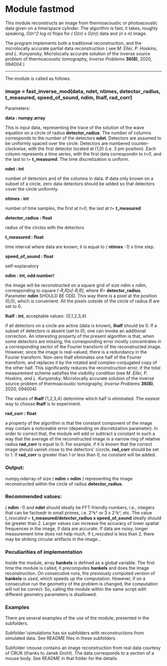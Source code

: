 # Module fastmod


This module reconstructs an image from thermoacoustic or
photoacoustic data given on a time/space cylinder. The
algorithm is fast; it takes, roughly speaking,  *O(n^2 log n)* flops for *( O(n)
x O(n))* data and *(n x n)* image.

The program implements both a traditional reconstruction, and the
microlocally accurate partial data reconstruction
( see   *M. Eller, P. Hoskins, and L. Kunyansky,*  Microlocally accurate solution of the inverse source problem of thermoacoustic tomography, *Inverse Problems* **36(8)**, 2020, 094004 )

-----------------------------------------------------------------------------

The module is called as follows:

### image = fast_inverse_mod(data, ndet, ntimes, detector_radius, t_measured, speed_of_sound, ndim, lhalf, rad_corr)

Parameters:

**data      : numpy.array**

This is input data, representing the trace of the solution of the wave
equation on a circle of radius **detector_radius**. The number of columns
corresponds to the number of the detectors **ndet**. Detectors are assumed
to be uniformly spaced over the circle. Detectors are numbered counter-
clockwise, with the first detector located at (1,0) (i.e. 3 pm position).
Each column represents a time series, with the first data correspondin
to *t=0*, and the last to *t=* **t_measured**. The time discretization is uniform.

**ndet     : int**

number of detectors and of the columns in data. If data only known on
a subset of a circle, zero data detectors should be added so that
detectors cover the circle uniformly.

**ntimes   : int**

number of time samples, the first at *t=0*, the last at *t=* **t_measured**

**detector_radius : float**

radius of the circles with the detectors

**t_measured :  float**

time interval where data are known; it is equal to *(* **ntimes** *-1) x* time step.

**speed_of_sound : float**

self-explanatory

**ndim : int, odd number!**

the image will be reconstructed on a square grid of size ndim x ndim,
corresponding to square *[-R,R]x[-R,R]*, where *R=* **detector_radius**.
Parameter **ndim** SHOULD BE ODD. This way there is a pixel at the position (0,0),
which is convenient. All the pixels outside of the circle of radius *R*
are set to 0.

**lhalf : int**, acceptable values: {0,1,2,3,4}

if all detectors on a circle are active (data is known), **lhalf** should be 0.
If a subset of detectors is absent (set to 0), one can invoke an
additional correction. An interesting property of the present algorithm is
that, when some detectors are missing, the corresponding error mostly
concentrates in a corresponding sector of the Fourier transform of the
reconstructed image. However, since the image is real-valued, there is a
redundancy in the Fourier transform. Non-zero lhalf eliminates one half of
the Fourier transform, and replaces it by the rotated and
complex-conjugated copy of the other half. This significantly reduces
the reconstruction error, if the total measurement scheme satisfies the
visibility condition (see
*M. Eller, P. Hoskins, and L. Kunyansky*,
Microlocally accurate solution of the inverse source problem
of thermoacoustic tomography, *Inverse Problems* **36(8)**, 2020, 094004)

The values of **lhalf** {1,2,3,4} determine which half is eliminated.
The easiest way to choose **lhalf** is to experiment.

**rad_corr : float**

a property of the algorithm is that the constant component of the
image may contain a noticeable error (depending on discretization
parameter). In order to correct that, the module will add or subtract a
constant in such a way that the average of the reconstructed image in a
narrow ring of relative radius **rad_corr** is equal to 0.
For example, if it is known that the correct image should vanish close to
the detectors' cicrcle, **rad_corr** should be set to 1.
If **rad_corr** is greater than 1 or less than 0, no constant will be
added.

### Output:

numpy.ndarray of size *(* **ndim** *x* **ndim** *)* representing the image
reconstructed within the circle of radius **detector_radius**.


### Recommended values:

*(* **ndim** *-1)* and **ndet** should ideally be FFT-friendly numbers, i.e., integers
that can be factoedr in small primes, i.e. 2^k^ or 3 x 2^k^, etc.
The value *t_rescaled* = **t_measured/detector_radius x speed_of_sound**
ideally should be greater than 2. Larger values can increase the accuracy
of lower spatial frequences in the image, if data are accurate. If data are
noisy, longer measurement time does not help much.
If *t_rescaled* is less than 2, there may be striking circular artifacts in
the image...

### Peculiarities of implementation

Inside the module, array **hankels** is defined as a global variable.
The first time the module is called, it precomputes **hankels** and does
the image reconstruction. On consecutive runs, the previously computed
version of **hankels** is used, which speeds up the computation.
However, if on a consecutive run the geometry of the problem is changed,
the computation will not be correct. So, calling the module within the same
script with different geometry parameters is disallowed.


### Examples

There are several examples of the use of the module, presented in the
subfolders.

Subfolder \simulations has six subfolders with reconstructions from simulated
data. See README files in these subfolders.

Subfolder \mouse contains an image reconstruction from real data courtesy
of CRUK (thanks to Janek Grohl). The data corresponds to a section of a mouse
body. See README in that folder for the details.



